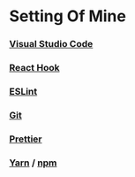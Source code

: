 # Setting Of Mine

### [Visual Studio Code](https://code.visualstudio.com/)

### [React Hook](https://zh-hant.reactjs.org/docs/hooks-intro.html)

### [ESLint](https://eslint.org/)

### [Git](https://git-scm.com/)

### [Prettier](https://prettier.io/)

### [Yarn](https://yarnpkg.com/) / [npm](https://www.npmjs.com/)
